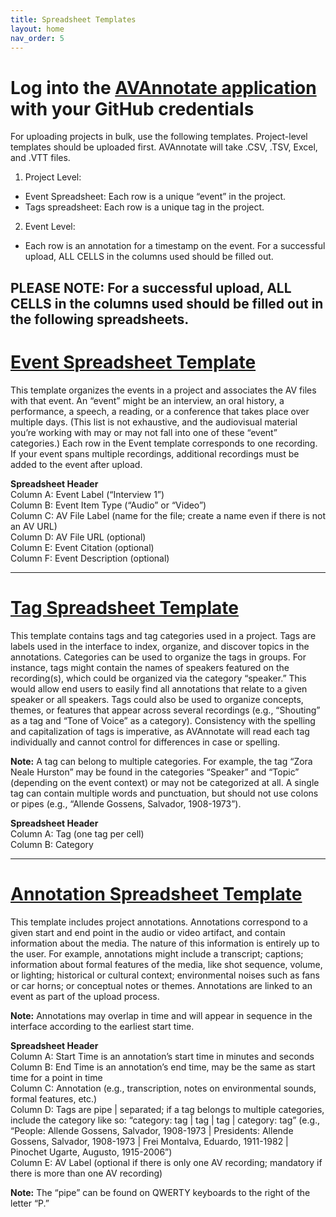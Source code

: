 ```yaml
---
title: Spreadsheet Templates
layout: home
nav_order: 5
---
```


# Log into the [AVAnnotate application](https://avannotate.netlify.app) with your GitHub credentials
For uploading projects in bulk, use the following templates. Project-level templates should be uploaded first. AVAnnotate will take .CSV, .TSV, Excel, and .VTT files.
1. Project Level: 
* Event Spreadsheet: Each row is a unique “event” in the project.
* Tags spreadsheet: Each row is a unique tag in the project. 
2. Event Level: 
* Each row is an annotation for a timestamp on the event.
For a successful upload, ALL CELLS in the columns used should be filled out. 
 
PLEASE NOTE: For a successful upload, ALL CELLS in the columns used should be filled out in the following spreadsheets. 
---
# [Event Spreadsheet Template](https://docs.google.com/spreadsheets/d/1noYKA8DFaHkSLq-MXSPwCccY3YFeyR52/edit?usp=drive_link&ouid=112492510360958259862&rtpof=true&sd=true)
This template organizes the events in a project and associates the AV files with that event. An “event” might be an interview, an oral history, a performance, a speech, a reading, or a conference that takes place over multiple days. (This list is not exhaustive, and the audiovisual material you’re working with may or may not fall into one of these “event” categories.) Each row in the Event template corresponds to one recording. If your event spans multiple recordings, additional recordings must be added to the event after upload.

**Spreadsheet Header** <br>
Column A: Event Label (“Interview 1”) <br>
Column B: Event Item Type (“Audio” or “Video”) <br>
Column C: AV File Label (name for the file; create a name even if there is not an AV URL) <br>
Column D: AV File URL (optional) <br>
Column E: Event Citation (optional) <br>
Column F: Event Description (optional) <br>

---
# [Tag Spreadsheet Template](https://docs.google.com/spreadsheets/d/1LOuw5aiF4v00Ivx3S-ozPcGHzeZf3ovz/edit?usp=sharing&ouid=112492510360958259862&rtpof=true&sd=true)
This template contains tags and tag categories used in a project. Tags are labels used in the interface to index, organize, and discover topics in the annotations. Categories can be used to organize the tags in groups. For instance, tags might contain the names of speakers featured on the recording(s), which could be organized via the category “speaker.” This would allow end users to easily find all annotations that relate to a given speaker or all speakers. 
Tags could also be used to organize concepts, themes, or features that appear across several recordings (e.g., “Shouting” as a tag and “Tone of Voice” as a category). Consistency with the spelling and capitalization of tags is imperative, as AVAnnotate will read each tag individually and cannot control for differences in case or spelling. 

**Note:** 
A tag can belong to multiple categories. For example, the tag “Zora Neale Hurston” may be found in the categories “Speaker” and “Topic” (depending on the event context) or may not be categorized at all. 
A single tag can contain multiple words and punctuation, but should not use colons or pipes (e.g., “Allende Gossens, Salvador, 1908-1973”).

**Spreadsheet Header** <br>
Column A: Tag (one tag per cell) <br>
Column B: Category <br>

---
# [Annotation Spreadsheet Template](https://docs.google.com/spreadsheets/d/12yn6zxviUpNLYESlGfUyWTc83wmFfsOM/edit?usp=drive_link&ouid=112492510360958259862&rtpof=true&sd=true)
This template includes project annotations. Annotations correspond to a given start and end point in the audio or video artifact, and contain information about the media. The nature of this information is entirely up to the user. For example, annotations might include a transcript; captions; information about formal features of the media, like shot sequence, volume, or lighting; historical or cultural context; environmental noises such as fans or car horns; or conceptual notes or themes. 
Annotations are linked to an event as part of the upload process. 

**Note:** 
Annotations may overlap in time and will appear in sequence in the interface according to the earliest start time.

**Spreadsheet Header** <br>
Column A: Start Time is an annotation’s start time in minutes and seconds <br>
Column B: End Time is an annotation’s end time, may be the same as start time for a point in time <br>
Column C: Annotation (e.g., transcription, notes on environmental sounds, formal features, etc.) <br>
Column D: Tags are pipe | separated; if a tag belongs to multiple categories, include the category like so: “category: tag | tag | tag | category: tag” (e.g., “People: Allende Gossens, Salvador, 1908-1973 | Presidents: Allende Gossens, Salvador, 1908-1973 | Frei Montalva, Eduardo, 1911-1982 | Pinochet Ugarte, Augusto, 1915-2006”) <br>
Column E: AV Label (optional if there is only one AV recording; mandatory if there is more than one AV recording) <br>

**Note:** 
The “pipe” can be found on QWERTY keyboards to the right of the letter “P.”
